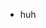 - huh
<!---
EmberEdge/EmberEdge is a ✨ special ✨ repository because its `README.md` (this file) appears on your GitHub profile.
You can click the Preview link to take a look at your changes.
--->
